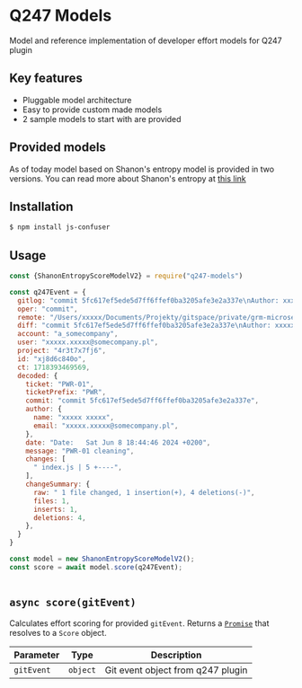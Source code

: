 

# Q247 Models
Model and reference implementation of developer effort models for Q247 plugin

## Key features

- Pluggable model architecture
- Easy to provide custom made models
- 2 sample models to start with are provided

## Provided models
As of today model based on Shanon's entropy model is provided in two versions. You can read more about Shanon's entropy at [this link](https://en.wikipedia.org/wiki/Entropy_(information_theory))

## Installation

```bash
$ npm install js-confuser
```

## Usage

```js
const {ShanonEntropyScoreModelV2} = require("q247-models")

const q247Event = {
  gitlog: "commit 5fc617ef5ede5d7ff6ffef0ba3205afe3e2a337e\nAuthor: xxxxx xxxxx <xxxxx.xxxxx@somecompany.pl>\nDate:   Sat Jun 8 18:44:46 2024 +0200\n\n    PWR-01 cleaning\n\n index.js | 5 +----\n 1 file changed, 1 insertion(+), 4 deletions(-)\n",
  oper: "commit",
  remote: "/Users/xxxxx/Documents/Projekty/gitspace/private/grm-microservices/process",
  diff: "commit 5fc617ef5ede5d7ff6ffef0ba3205afe3e2a337e\nAuthor: xxxxx xxxxx <xxxxx.xxxxx@somecompany.pl>\nDate:   Sat Jun 8 18:44:46 2024 +0200\n\n    PWR-01 cleaning\n\ndiff --git a/index.js b/index.js\nindex d7c4190..d232a53 100644\n--- a/index.js\n+++ b/index.js\n@@ -101,11 +101,8 @@ function attachNewPostOperation(appHandler, version, path, context, operationHan\n attachNewGetOperation(app, version, path, \"/transition/available/:typeId/:entityId\", manager.availableTransitions.bind(manager));\n attachNewPostOperation(app, version, path, \"/transition/execute/:typeId/:entityId/:transitionCode\", manager.transitionExecute.bind(manager));\n attachNewPostOperation(app, version, path, \"/instance/:typeId/:entityId\", manager.postProcessInstance.bind(manager));\n-\n attachNewGetOperation(app, version, path, \"/instance/:typeId/:entityId\", manager.getProcessInstance.bind(manager));\n-\n attachNewGetOperation(app, version, path, \"/definition/:typeId\", manager.getProcessDefinition.bind(manager));\n attachNewPostOperation(app, version, path, \"/definition/:typeId\", manager.postProcessDefinition.bind(manager));\n \n-attachNewGetOperation(app, version, path, \"/instance/:typeId/:entityId/history\", manager.getProcessInstanceHistory.bind(manager));\n-\n+attachNewGetOperation(app, version, path, \"/instance/:typeId/:entityId/history\", manager.getProcessInstanceHistory.bind(manager));\n\\ No newline at end of file\n",
  account: "a_somecompany",
  user: "xxxxx.xxxxx@somecompany.pl",
  project: "4r3t7x7fj6",
  id: "xj8d6c840o",
  ct: 1718393469569,
  decoded: {
    ticket: "PWR-01",
    ticketPrefix: "PWR",
    commit: "commit 5fc617ef5ede5d7ff6ffef0ba3205afe3e2a337e",
    author: {
      name: "xxxxx xxxxx",
      email: "xxxxx.xxxxx@somecompany.pl",
    },
    date: "Date:   Sat Jun 8 18:44:46 2024 +0200",
    message: "PWR-01 cleaning",
    changes: [
      " index.js | 5 +----",
    ],
    changeSummary: {
      raw: " 1 file changed, 1 insertion(+), 4 deletions(-)",
      files: 1,
      inserts: 1,
      deletions: 4,
    },
  }
}

const model = new ShanonEntropyScoreModelV2();
const score = await model.score(q247Event);
        
```

## `async score(gitEvent)`

Calculates effort scoring for provided `gitEvent`. Returns a [`Promise`](https://developer.mozilla.org/en-US/docs/Web/JavaScript/Reference/Global_Objects/Promise) that resolves to a `Score` object.

| Parameter | Type | Description |
| --- | --- | --- |
| `gitEvent` | `object` | Git event object from q247 plugin |
